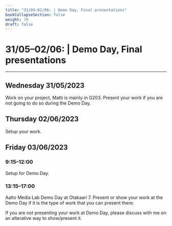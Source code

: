 ```yaml
---
title: "31/05–02/06: | Demo Day, Final presentations"
bookCollapseSection: false
weight: 70
draft: false
---
```


# 31/05–02/06: | Demo Day, Final presentations

---

## Wednesday 31/05/2023

Work on your project, Matti is mainly in G203. Present your work if you are not going to do so during the Demo Day.

## Thursday 02/06/2023

Setup your work.

## Friday 03/06/2023

### 9:15–12:00

Setup for Demo Day.

### 13:15–17:00

Aalto Media Lab Demo Day at Otakaari 7. Present or show your work at the Demo Day if it is the type of work that you can present there.

If you are not presenting your work at Demo Day, please discuss with me on an alterative way to show/present it.